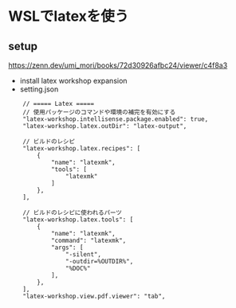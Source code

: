 # WSLでlatexを使う

## setup

https://zenn.dev/umi_mori/books/72d30926afbc24/viewer/c4f8a3

- install latex workshop expansion
- setting.json
```
    // ===== Latex =====
    // 使用パッケージのコマンドや環境の補完を有効にする
    "latex-workshop.intellisense.package.enabled": true,
    "latex-workshop.latex.outDir": "latex-output",

    // ビルドのレシピ
    "latex-workshop.latex.recipes": [
        {
            "name": "latexmk",
            "tools": [
                "latexmk"
            ]
        },
    ],

    // ビルドのレシピに使われるパーツ
    "latex-workshop.latex.tools": [
        {
            "name": "latexmk",
            "command": "latexmk",
            "args": [
                "-silent",
                "-outdir=%OUTDIR%",
                "%DOC%"
            ],
        },
    ],
    "latex-workshop.view.pdf.viewer": "tab",
```
